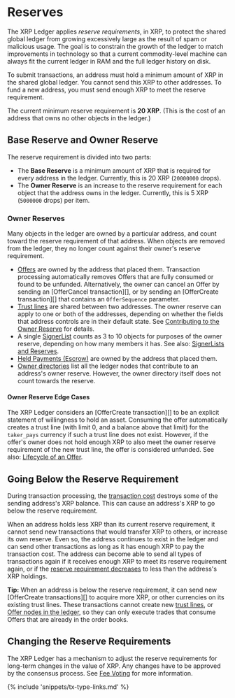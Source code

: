 # Reserves #

The XRP Ledger applies _reserve requirements_, in XRP, to protect the shared global ledger from growing excessively large as the result of spam or malicious usage. The goal is to constrain the growth of the ledger to match improvements in technology so that a current commodity-level machine can always fit the current ledger in RAM and the full ledger history on disk.

To submit transactions, an address must hold a minimum amount of XRP in the shared global ledger. You cannot send this XRP to other addresses. To fund a new address, you must send enough XRP to meet the reserve requirement.

The current minimum reserve requirement is **20 XRP**. (This is the cost of an address that owns no other objects in the ledger.)


## Base Reserve and Owner Reserve ##

The reserve requirement is divided into two parts:

* The **Base Reserve** is a minimum amount of XRP that is required for every address in the ledger. Currently, this is 20 XRP (`20000000` drops).
* The **Owner Reserve** is an increase to the reserve requirement for each object that the address owns in the ledger. Currently, this is 5 XRP (`5000000` drops) per item.


### Owner Reserves ###

Many objects in the ledger are owned by a particular address, and count toward the reserve requirement of that address. When objects are removed from the ledger, they no longer count against their owner's reserve requirement.

- [Offers](reference-ledger-format.html#offer) are owned by the address that placed them. Transaction processing automatically removes Offers that are fully consumed or found to be unfunded. Alternatively, the owner can cancel an Offer by sending an [OfferCancel transaction][], or by sending an [OfferCreate transaction][] that contains an `OfferSequence` parameter.
- [Trust lines](reference-ledger-format.html#ripplestate) are shared between two addresses. The owner reserve can apply to one or both of the addresses, depending on whether the fields that address controls are in their default state. See [Contributing to the Owner Reserve](reference-ledger-format.html#contributing-to-the-owner-reserve) for details.
- A single [SignerList](reference-ledger-format.html#signerlist) counts as 3 to 10 objects for purposes of the owner reserve, depending on how many members it has. See also: [SignerLists and Reserves](reference-ledger-format.html#signerlists-and-reserves).
- [Held Payments (Escrow)](reference-ledger-format.html#escrow) are owned by the address that placed them.
- [Owner directories](reference-ledger-format.html#directorynode) list all the ledger nodes that contribute to an address's owner reserve. However, the owner directory itself does not count towards the reserve.

#### Owner Reserve Edge Cases ####

The XRP Ledger considers an [OfferCreate transaction][] to be an explicit statement of willingness to hold an asset. Consuming the offer automatically creates a trust line (with limit 0, and a balance above that limit) for the `taker_pays` currency if such a trust line does not exist. However, if the offer's owner does not hold enough XRP to also meet the owner reserve requirement of the new trust line, the offer is considered unfunded. See also: [Lifecycle of an Offer](reference-transaction-format.html#lifecycle-of-an-offer).



## Going Below the Reserve Requirement ##

During transaction processing, the [transaction cost](concept-transaction-cost.html) destroys some of the sending address's XRP balance. This can cause an address's XRP to go below the reserve requirement.

When an address holds less XRP than its current reserve requirement, it cannot send new transactions that would transfer XRP to others, or increase its own reserve. Even so, the address continues to exist in the ledger and can send other transactions as long as it has enough XRP to pay the transaction cost. The address can become able to send all types of transactions again if it receives enough XRP to meet its reserve requirement again, or if the [reserve requirement decreases](#changing-the-reserve-requirements) to less than the address's XRP holdings.

**Tip:** When an address is below the reserve requirement, it can send new [OfferCreate transactions][] to acquire more XRP, or other currencies on its existing trust lines. These transactions cannot create new [trust lines](reference-ledger-format.html#ripplestate), or [Offer nodes in the ledger](reference-ledger-format.html#offer), so they can only execute trades that consume Offers that are already in the order books.

## Changing the Reserve Requirements ##

The XRP Ledger has a mechanism to adjust the reserve requirements for long-term changes in the value of XRP. Any changes have to be approved by the consensus process. See [Fee Voting](concept-fee-voting.html) for more information.

{% include 'snippets/tx-type-links.md' %}
